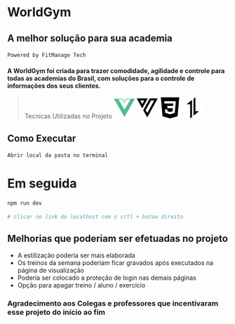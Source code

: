 # WorldGym 
## A melhor solução para sua academia

    Powered by FitManage Tech
#### A WorldGym foi criada para trazer comodidade, agilidade e controle para todas as academias do Brasil, com soluções para o controle de informações dos seus clientes.

>Tecnicas Utilizadas no Projeto
![Vuejs](/FitManageTech/public/svg/vuedotjs-color.svg)
![Vuetify](/FitManageTech/public/svg/vuetify.svg)
![CSS](/FitManageTech/public/svg/css3.svg)
![Axios](/FitManageTech/public/svg/axios.svg)



## Como Executar
```sh
Abrir local da pasta no terminal
```

# Em seguida

```sh
npm run dev
```



```sh
# clicar no link do localhost com o crtl + botao direito
```





## Melhorias que poderiam ser efetuadas no projeto

- A estilização poderia ser mais elaborada
- Os treinos da semana poderiam ficar gravados após executados na página de visualização
- Poderia ser colocado a proteção de login nas demais páginas
- Opção para apagar treino / aluno / exercício 

### Agradecimento aos Colegas e professores que incentivaram esse projeto do início ao fim 